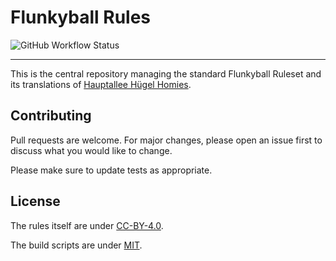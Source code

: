 # Flunkyball Rules

![GitHub Workflow Status](https://img.shields.io/github/workflow/status/Hauptallee-Huegel-Homies/Flunkyball-Rules/CI?label=Style&logo=github&style=for-the-badge)

---

This is the central repository managing the standard Flunkyball Ruleset and its
translations of [Hauptallee Hügel Homies](http://hauptalleehuegelhomies.com).

## Contributing

Pull requests are welcome. For major changes, please open an issue first to
discuss what you would like to change.

Please make sure to update tests as appropriate.

## License

The rules itself are under
[CC-BY-4.0](https://creativecommons.org/licenses/by/4.0/legalcode).

The build scripts are under [MIT](https://choosealicense.com/licenses/mit/).
